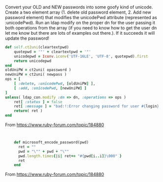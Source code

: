 Convert your OLD and NEW passwords into some goofy kind of unicode.
Create a two element array (1. delete old password element, 2. Add new
password element) that modifies the unicodePwd attribute (represented as
:unicodePwd). Run an ldap modify on the proper dn for the user passing
it both operations from the array (if you need to know how to get the
user dn let me know but there are lots of examples out there.). If it
succeeds it will update the password!
````ruby
def self.ct2uni(cleartextpwd)
    quotepwd = '"' + cleartextpwd + '"'
    unicodepwd = Iconv.iconv('UTF-16LE', 'UTF-8', quotepwd).first
    return unicodepwd
end
oldUniPW = ct2uni( opassword )
newUniPW = ct2uni( newpass )
ops = [
    [ :delete, :unicodePwd, [oldUniPW] ],
    [ :add, :unicodePwd, [newUniPW] ]
]
unless( ldap_con.modify :dn => dn, :operations => ops )
    ret[ :status ] = false
    ret[ :message ] = "bad:!:Error changing password for user #{login}."
    return( ret )
end
````
From <https://www.ruby-forum.com/topic/184880> 

````ruby


    def microsoft_encode_password(pwd)
      ret = ""
      pwd = "\"" + pwd + "\""
      pwd.length.times{|i| ret+= "#{pwd[i..i]}\000" }
      ret
    end
````
From <https://www.ruby-forum.com/topic/184880> 

